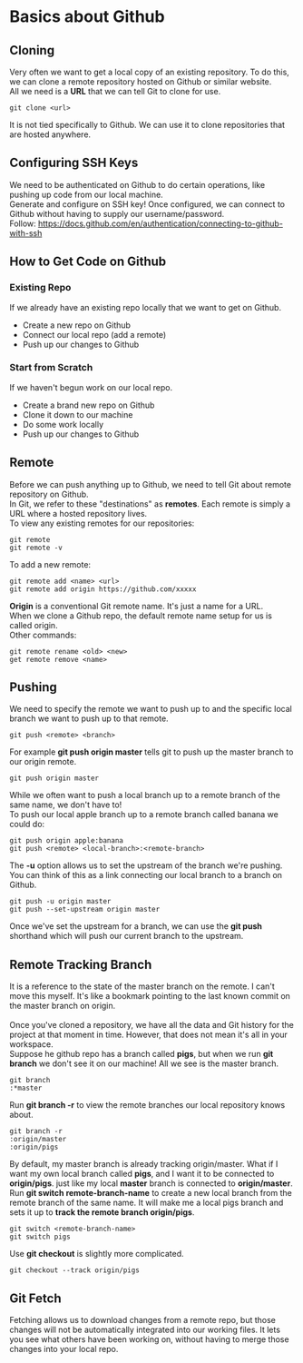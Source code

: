 # Basics about Github

## Cloning
Very often we want to get a local copy of an existing repository. To do this, we can clone a remote repository hosted on Github or similar website.<br>
All we need is a **URL** that we can tell Git to clone for use.
```
git clone <url>
```
It is not tied specifically to Github. We can use it to clone repositories that are hosted anywhere.

## Configuring SSH Keys
We need to be authenticated on Github to do certain operations, like pushing up code from our local machine.<br>
Generate and configure on SSH key! Once configured, we can connect to Github without having to supply our username/password.<br>
Follow: https://docs.github.com/en/authentication/connecting-to-github-with-ssh

## How to Get Code on Github
### Existing Repo
If we already have an existing repo locally that we want to get on Github.
- Create a new repo on Github
- Connect our local repo (add a remote)
- Push up our changes to Github
### Start from Scratch
If we haven't begun work on our local repo.
- Create a brand new repo on Github
- Clone it down to our machine
- Do some work locally
- Push up our changes to Github

## Remote
Before we can push anything up to Github, we need to tell Git about remote repository on Github.<br>
In Git, we refer to these "destinations" as **remotes**. Each remote is simply a URL where a hosted repository lives.<br>
To view any existing remotes for our repositories:
```
git remote
git remote -v
```
To add a new remote:
```
git remote add <name> <url>
git remote add origin https://github.com/xxxxx
```
**Origin** is a conventional Git remote name. It's just a name for a URL.<br>
When we clone a Github repo, the default remote name setup for us is called origin.<br>
Other commands:
```
git remote rename <old> <new>
get remote remove <name>
```

## Pushing
We need to specify the remote we want to push up to and the specific local branch we want to push up to that remote.
```
git push <remote> <branch>
```
For example **git push origin master** tells git to push up the master branch to our origin remote.
```
git push origin master
```
While we often want to push a local branch up to a remote branch of the same name, we don't have to!<br>
To push our local apple branch up to a remote branch called banana we could do:
```
git push origin apple:banana
git push <remote> <local-branch>:<remote-branch>
```
The **-u** option allows us to set the upstream of the branch we're pushing. You can think of this as a link connecting our local branch to a branch on Github.
```
git push -u origin master
git push --set-upstream origin master
```
Once we've set the upstream for a branch, we can use the **git push** shorthand which will push our current branch to the upstream.

## Remote Tracking Branch
It is a reference to the state of the master branch on the remote. I can't move this myself. It's like a bookmark pointing to the last known commit on the master branch on origin.<br>
<br>
Once you've cloned a repository, we have all the data and Git history for the project at that moment in time. However, that does not mean it's all in your workspace.<br>
Suppose he github repo has a branch called **pigs**, but when we run **git branch** we don't see it on our machine! All we see is the master branch.<br>
```
git branch
:*master
```
Run **git branch -r** to view the remote branches our local repository knows about.
```
git branch -r
:origin/master
:origin/pigs
```
By default, my master branch is already tracking origin/master. What if I want my own local branch called **pigs**, and I want it to be connected to **origin/pigs**. just like my local **master** branch is connected to **origin/master**.<br>
Run **git switch remote-branch-name** to create a new local branch from the remote branch of the same name. It will make me a local pigs branch and sets it up to **track the remote branch origin/pigs**.
```
git switch <remote-branch-name>
git switch pigs
```
Use **git checkout** is slightly more complicated.
```
git checkout --track origin/pigs
```

## Git Fetch
Fetching allows us to download changes from a remote repo, but those changes will not be automatically integrated into our working files. It lets you see what others have been working on, without having to merge those changes into your local repo.


